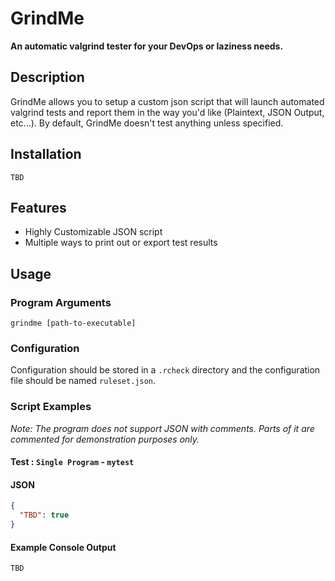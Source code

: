 # GrindMe

**An automatic valgrind tester for your DevOps or laziness needs.**

## Description

GrindMe allows you to setup a custom json script that will launch automated valgrind tests
and report them in the way you'd like (Plaintext, JSON Output, etc...).
By default, GrindMe doesn't test anything unless specified.

## Installation

```shell
TBD
```

## Features

* Highly Customizable JSON script
* Multiple ways to print out or export test results

## Usage

### Program Arguments

```shell
grindme [path-to-executable]
```

### Configuration

Configuration should be stored in a ``.rcheck`` directory and the configuration file should be named ``ruleset.json``.

### Script Examples

*Note: The program does not support JSON with comments. Parts of it are commented for demonstration purposes only.*

#### Test : ``Single Program`` - ``mytest``

#### JSON

```json
{
  "TBD": true
}
```

#### Example Console Output

```shell
TBD
```
